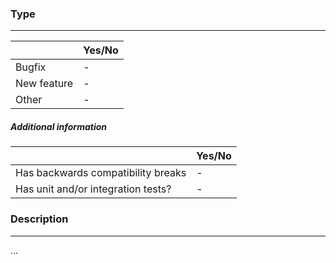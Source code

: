 <!--
Please use the provided template when creating pull requests 🙂
-->

### Type
---

|             | Yes/No |
|-------------|--------|
| Bugfix      | -      |
| New feature | -      |
| Other       | -      |

##### Additional information

|                                    | Yes/No |
|------------------------------------|--------|
| Has backwards compatibility breaks | -      |
| Has unit and/or integration tests? | -      |

###  Description
---

...
